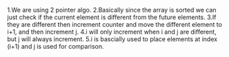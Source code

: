 1.We are using 2 pointer algo.
2.Basically since the array is sorted we can just check if the current element is different from the future elements.
3.If they are different then increment counter and move the different element to i+1, and then increment j.
4.i will only increment when i and j are different, but j will always increment.
5.i is bascially used to place elements at index (i+1) and j is used for comparison.